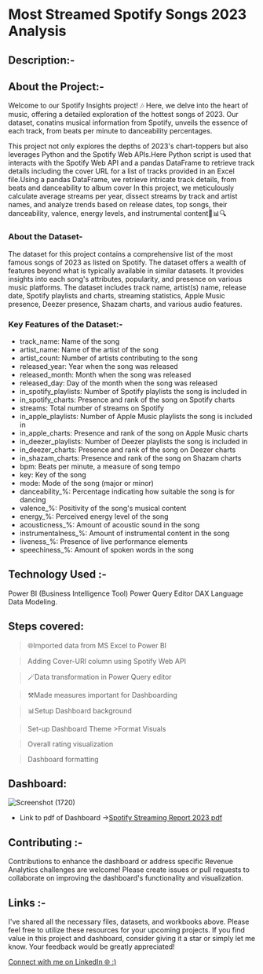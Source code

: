 # Most Streamed Spotify Songs 2023 Analysis
## Description:-
## About the Project:-
Welcome to our Spotify Insights project! 🎶 Here, we delve into the heart of music, offering a detailed exploration of the hottest songs of 2023. Our dataset, conatins musical information from Spotify, unveils the essence of each track, from beats per minute to danceability percentages.

This project not only explores the depths of 2023's chart-toppers but also leverages Python and the Spotify Web APIs.Here Python script is used that interacts with the Spotify Web API and a pandas DataFrame to retrieve track details including the cover URL for a list of tracks provided in an Excel file.Using a pandas DataFrame, we retrieve intricate track details, from beats and danceability to album cover
In this project, we meticulously calculate average streams per year, dissect streams by track and artist names, and analyze trends based on release dates, top songs, their danceability, valence, energy levels, and instrumental content🎵📊🔍
### About the Dataset-
The dataset for this project contains a comprehensive list of the most famous songs of 2023 as listed on Spotify. The dataset offers a wealth of features beyond what is typically available in similar datasets. It provides insights into each song's attributes, popularity, and presence on various music platforms. The dataset includes track name, artist(s) name, release date, Spotify playlists and charts, streaming statistics, Apple Music presence, Deezer presence, Shazam charts, and various audio features.
### Key Features of the Dataset:-
- track_name: Name of the song
- artist_name: Name of the artist of the song
- artist_count: Number of artists contributing to the song
- released_year: Year when the song was released
- released_month: Month when the song was released
- released_day: Day of the month when the song was released
- in_spotify_playlists: Number of Spotify playlists the song is included in
- in_spotify_charts: Presence and rank of the song on Spotify charts
- streams: Total number of streams on Spotify
- in_apple_playlists: Number of Apple Music playlists the song is included in
- in_apple_charts: Presence and rank of the song on Apple Music charts
- in_deezer_playlists: Number of Deezer playlists the song is included in
- in_deezer_charts: Presence and rank of the song on Deezer charts
- in_shazam_charts: Presence and rank of the song on Shazam charts
- bpm: Beats per minute, a measure of song tempo
- key: Key of the song
- mode: Mode of the song (major or minor)
- danceability_%: Percentage indicating how suitable the song is for dancing
- valence_%: Positivity of the song's musical content
- energy_%: Perceived energy level of the song
- acousticness_%: Amount of acoustic sound in the song
- instrumentalness_%: Amount of instrumental content in the song
- liveness_%: Presence of live performance elements
- speechiness_%: Amount of spoken words in the song
## Technology Used :-
Power BI (Business Intelligence Tool) Power Query Editor DAX Language Data Modeling.
## Steps covered:
> 🌐Imported data from MS Excel to Power BI

> Adding Cover-URl column using Spotify Web API

> 🪄Data transformation in Power Query editor

> ⚒️Made measures important for Dashboarding

> 📊Setup Dashboard background

> Set-up Dashboard Theme >Format Visuals

> Overall rating visualization



> Dashboard formatting
## Dashboard:

![Screenshot (1720)](https://github.com/jivanjotk/Most-Streamed-Spotify-Songs-2023-Analysis-/assets/122741477/e1a78139-3bd6-4be1-9e27-6ae2480aaf16)
- Link to pdf of Dashboard ->[Spotify Streaming Report 2023 pdf](https://github.com/jivanjotk/Most-Streamed-Spotify-Songs-2023-Analysis-/files/13204072/Spotify.Streaming.Report.2023.pdf)
## Contributing :-
Contributions to enhance the dashboard or address specific Revenue Analytics challenges are welcome! Please create issues or pull requests to collaborate on improving the dashboard's functionality and visualization.

## Links :-
I've shared all the necessary files, datasets, and workbooks above. Please feel free to utilize these resources for your upcoming projects. If you find value in this project and dashboard, consider giving it a star or simply let me know. Your feedback would be greatly appreciated!

[Connect with me on LinkedIn 🌐 :)](https://www.linkedin.com/in/sanchayr/)





